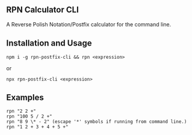 ## RPN Calculator CLI

A Reverse Polish Notation/Postfix calculator for the command line.

## Installation and Usage

```
npm i -g rpn-postfix-cli && rpn <expression>
```

or

```
npx rpn-postfix-cli <expression>
```

## Examples

```
rpn "2 2 +"
rpn "100 5 / 2 +"
rpn "8 9 \* - 2" (escape '*' symbols if running from command line.)
rpn "1 2 + 3 + 4 + 5 +"
```
